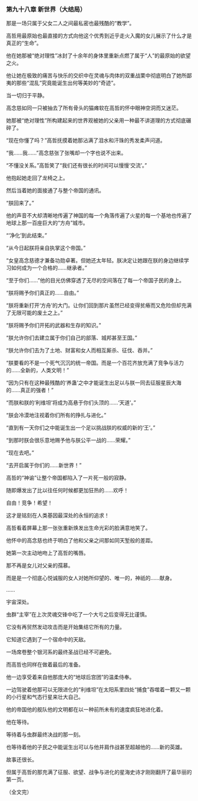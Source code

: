 ### **第九十八章 新世界（大结局）**

那是一场只属于父女二人之间最私密也最残酷的“教学”。

高哲用最原始也最直接的方式向他这个优秀到近乎走火入魔的女儿展示了什么才是真正的“生命”。

他在她那被“绝对理性”冰封了十余年的身体里重新点燃了属于“人”的最原始的欲望之火。

他让她在极致的痛苦与快乐的交织中在灵魂与肉体的双重战栗中彻底明白了她所鄙夷的那些“混乱”究竟能诞生出何等美妙的“奇迹”。

当一切归于平静。

高念慈如同一只被抽去了所有骨头的猫瘫软在高哲的怀中眼神空洞而又迷茫。

她那被“绝对理性”所构建起来的世界观被她的父亲用一种最不讲道理的方式彻底碾碎了。

“现在你懂了吗？”高哲抚摸着她那沾满了泪水和汗珠的秀发柔声问道。

“我……我……”高念慈张了张嘴却一个字也说不出来。

“不懂没关系。”高哲笑了“我们还有很长的时间可以慢慢‘交流’。”

他抱起她走回了龙椅之上。

然后当着她的面接通了与整个帝国的通讯。

“朕回来了。”

他的声音不大却清晰地传遍了神国的每一个角落传遍了火星的每一个基地也传遍了地球上那一百座巨大的“方舟”城市。

“‘净化’到此结束。”

“从今日起朕将亲自执掌这个帝国。”

“女皇高念慈德才兼备功勋卓著。但她还太年轻。朕决定让她跟在朕的身边继续学习如何成为一个合格的……继承者。”

“至于你们……”他的目光仿佛穿透了无尽的空间落在了每一个帝国子民的身上。

“朕将赐予你们真正的……自由。”

“朕将重新打开‘方舟’的大门。让你们回到那片虽然已经变得贫瘠而又危险但却充满了无限可能的废土之上。”

“朕将赐予你们开拓的武器和生存的知识。”

“朕允许你们去建立属于你们自己的部落、城邦甚至王国。”

“朕允许你们去为了土地、财富和女人而相互厮杀、征伐、吞并。”

“朕要看的不是一个死气沉沉的统一帝国。而是一个百花齐放充满了竞争与活力的……全新的，人类文明！”

“因为只有在这种最残酷的‘养蛊’之中才能诞生出足以与朕一同去征服星辰大海的……真正的强者！”

“而朕和朕的‘利维坦’将成为高悬于你们头顶的……‘天道’。”

“朕会冷漠地注视着你们所有的挣扎与进化。”

“直到有一天你们之中能诞生出一个足以挑战朕的权威的新的‘王’。”

“到那时朕会很乐意地赐予他与朕公平一战的……荣耀。”

“现在去吧。”

“去开启属于你们的……新世界！”

高哲的“神谕”让整个帝国都陷入了一片死一般的寂静。

随即爆发出了比以往任何时候都更加狂热的……欢呼！

自由！竞争！希望！

这才是铭刻在人类基因最深处的永恒的追求！

高哲看着屏幕上那一张张重新焕发出生命光彩的脸满意地笑了。

他怀中的高念慈也终于明白了他和父亲之间那如同天堑般的差距。

她第一次主动地吻上了高哲的嘴唇。

那不再是女儿对父亲的孺慕。

而是是一个彻底心悦诚服的女人对她所仰望的、唯一的，神祇的……献身。

……

宇宙深处。

虫群“主宰”在上次灵魂交锋中吃了一个大亏之后变得无比谨慎。

它没有再贸然发动攻击而是开始集结它所有的力量。

它知道它遇到了一个宿命中的天敌。

一场席卷整个银河系的最终圣战已经不可避免。

而高哲也同样在做着最后的准备。

他一边享受着来自他那庞大的“地球后宫团”的温柔侍奉。

一边驾驶着他那可以无限进化的“利维坦”在太阳系里四处“捕食”吞噬着一颗又一颗的小行星和气态行星来壮大自己。

他的帝国他的舰队他的文明都在以一种前所未有的速度疯狂地进化着。

他在等待。

等待着与虫群最终决战的那一刻。

也等待着他的子民之中能诞生出可以与他并肩作战甚至超越他的……新的英雄。

故事还很长。

但属于高哲的那充满了征服、欲望、战争与进化的星海史诗才刚刚翻开了最华丽的第一页。

（全文完）